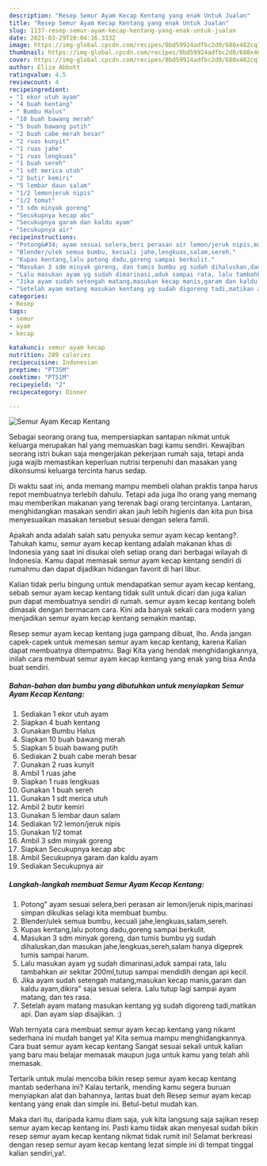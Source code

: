 ```yaml
---
description: "Resep Semur Ayam Kecap Kentang yang enak Untuk Jualan"
title: "Resep Semur Ayam Kecap Kentang yang enak Untuk Jualan"
slug: 1137-resep-semur-ayam-kecap-kentang-yang-enak-untuk-jualan
date: 2021-03-29T20:04:16.333Z
image: https://img-global.cpcdn.com/recipes/0bd59924adfbc2d0/680x482cq70/semur-ayam-kecap-kentang-foto-resep-utama.jpg
thumbnail: https://img-global.cpcdn.com/recipes/0bd59924adfbc2d0/680x482cq70/semur-ayam-kecap-kentang-foto-resep-utama.jpg
cover: https://img-global.cpcdn.com/recipes/0bd59924adfbc2d0/680x482cq70/semur-ayam-kecap-kentang-foto-resep-utama.jpg
author: Eliza Abbott
ratingvalue: 4.5
reviewcount: 4
recipeingredient:
- "1 ekor utuh ayam"
- "4 buah kentang"
- " Bumbu Halus"
- "10 buah bawang merah"
- "5 buah bawang putih"
- "2 buah cabe merah besar"
- "2 ruas kunyit"
- "1 ruas jahe"
- "1 ruas lengkuas"
- "1 buah sereh"
- "1 sdt merica utuh"
- "2 butir kemiri"
- "5 lembar daun salam"
- "1/2 lemonjeruk nipis"
- "1/2 tomat"
- "3 sdm minyak goreng"
- "Secukupnya kecap abc"
- "Secukupnya garam dan kaldu ayam"
- "Secukupnya air"
recipeinstructions:
- "Potong&#34; ayam sesuai selera,beri perasan air lemon/jeruk nipis,marinasi simpan dikulkas selagi kita membuat bumbu."
- "Blender/ulek semua bumbu, kecuali jahe,lengkuas,salam,sereh."
- "Kupas kentang,lalu potong dadu,goreng sampai berkulit."
- "Masukan 3 sdm minyak goreng, dan tumis bumbu yg sudah dihaluskan,dan masukan jahe,lengkuas,sereh,salam hanya digeprek tumis sampai harum."
- "Lalu masukan ayam yg sudah dimarinasi,aduk sampai rata, lalu tambahkan air sekitar 200ml,tutup sampai mendidih dengan api kecil."
- "Jika ayam sudah setengah matang,masukan kecap manis,garam dan kaldu ayam,dikira&#34; saja sesuai selera. Lalu tutup lagi sampai ayam matang, dan tes rasa."
- "Setelah ayam matang masukan kentang yg sudah digoreng tadi,matikan api. Dan ayam siap disajikan. :)"
categories:
- Resep
tags:
- semur
- ayam
- kecap

katakunci: semur ayam kecap 
nutrition: 289 calories
recipecuisine: Indonesian
preptime: "PT35M"
cooktime: "PT51M"
recipeyield: "2"
recipecategory: Dinner

---
```



![Semur Ayam Kecap Kentang](https://img-global.cpcdn.com/recipes/0bd59924adfbc2d0/680x482cq70/semur-ayam-kecap-kentang-foto-resep-utama.jpg)

Sebagai seorang orang tua, mempersiapkan santapan nikmat untuk keluarga merupakan hal yang memuaskan bagi kamu sendiri. Kewajiban seorang istri bukan saja mengerjakan pekerjaan rumah saja, tetapi anda juga wajib memastikan keperluan nutrisi terpenuhi dan masakan yang dikonsumsi keluarga tercinta harus sedap.

Di waktu  saat ini, anda memang mampu membeli olahan praktis tanpa harus repot membuatnya terlebih dahulu. Tetapi ada juga lho orang yang memang mau memberikan makanan yang terenak bagi orang tercintanya. Lantaran, menghidangkan masakan sendiri akan jauh lebih higienis dan kita pun bisa menyesuaikan masakan tersebut sesuai dengan selera famili. 



Apakah anda adalah salah satu penyuka semur ayam kecap kentang?. Tahukah kamu, semur ayam kecap kentang adalah makanan khas di Indonesia yang saat ini disukai oleh setiap orang dari berbagai wilayah di Indonesia. Kamu dapat memasak semur ayam kecap kentang sendiri di rumahmu dan dapat dijadikan hidangan favorit di hari libur.

Kalian tidak perlu bingung untuk mendapatkan semur ayam kecap kentang, sebab semur ayam kecap kentang tidak sulit untuk dicari dan juga kalian pun dapat membuatnya sendiri di rumah. semur ayam kecap kentang boleh dimasak dengan bermacam cara. Kini ada banyak sekali cara modern yang menjadikan semur ayam kecap kentang semakin mantap.

Resep semur ayam kecap kentang juga gampang dibuat, lho. Anda jangan capek-capek untuk memesan semur ayam kecap kentang, karena Kalian dapat membuatnya ditempatmu. Bagi Kita yang hendak menghidangkannya, inilah cara membuat semur ayam kecap kentang yang enak yang bisa Anda buat sendiri.

<!--inarticleads1-->

##### Bahan-bahan dan bumbu yang dibutuhkan untuk menyiapkan Semur Ayam Kecap Kentang:

1. Sediakan 1 ekor utuh ayam
1. Siapkan 4 buah kentang
1. Gunakan  Bumbu Halus
1. Siapkan 10 buah bawang merah
1. Siapkan 5 buah bawang putih
1. Sediakan 2 buah cabe merah besar
1. Gunakan 2 ruas kunyit
1. Ambil 1 ruas jahe
1. Siapkan 1 ruas lengkuas
1. Gunakan 1 buah sereh
1. Gunakan 1 sdt merica utuh
1. Ambil 2 butir kemiri
1. Gunakan 5 lembar daun salam
1. Sediakan 1/2 lemon/jeruk nipis
1. Gunakan 1/2 tomat
1. Ambil 3 sdm minyak goreng
1. Siapkan Secukupnya kecap abc
1. Ambil Secukupnya garam dan kaldu ayam
1. Sediakan Secukupnya air




<!--inarticleads2-->

##### Langkah-langkah membuat Semur Ayam Kecap Kentang:

1. Potong&#34; ayam sesuai selera,beri perasan air lemon/jeruk nipis,marinasi simpan dikulkas selagi kita membuat bumbu.
1. Blender/ulek semua bumbu, kecuali jahe,lengkuas,salam,sereh.
1. Kupas kentang,lalu potong dadu,goreng sampai berkulit.
1. Masukan 3 sdm minyak goreng, dan tumis bumbu yg sudah dihaluskan,dan masukan jahe,lengkuas,sereh,salam hanya digeprek tumis sampai harum.
1. Lalu masukan ayam yg sudah dimarinasi,aduk sampai rata, lalu tambahkan air sekitar 200ml,tutup sampai mendidih dengan api kecil.
1. Jika ayam sudah setengah matang,masukan kecap manis,garam dan kaldu ayam,dikira&#34; saja sesuai selera. Lalu tutup lagi sampai ayam matang, dan tes rasa.
1. Setelah ayam matang masukan kentang yg sudah digoreng tadi,matikan api. Dan ayam siap disajikan. :)




Wah ternyata cara membuat semur ayam kecap kentang yang nikamt sederhana ini mudah banget ya! Kita semua mampu menghidangkannya. Cara buat semur ayam kecap kentang Sangat sesuai sekali untuk kalian yang baru mau belajar memasak maupun juga untuk kamu yang telah ahli memasak.

Tertarik untuk mulai mencoba bikin resep semur ayam kecap kentang mantab sederhana ini? Kalau tertarik, mending kamu segera buruan menyiapkan alat dan bahannya, lantas buat deh Resep semur ayam kecap kentang yang enak dan simple ini. Betul-betul mudah kan. 

Maka dari itu, daripada kamu diam saja, yuk kita langsung saja sajikan resep semur ayam kecap kentang ini. Pasti kamu tiidak akan menyesal sudah bikin resep semur ayam kecap kentang nikmat tidak rumit ini! Selamat berkreasi dengan resep semur ayam kecap kentang lezat simple ini di tempat tinggal kalian sendiri,ya!.

